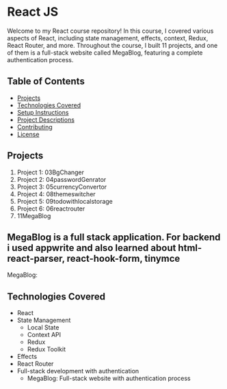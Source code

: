 # React JS

Welcome to my React course repository! In this course, I covered various aspects of React, including state management, effects, context, Redux, React Router, and more. Throughout the course, I built 11 projects, and one of them is a full-stack website called MegaBlog, featuring a complete authentication process.

## Table of Contents

- [Projects](#projects)
- [Technologies Covered](#technologies-covered)
- [Setup Instructions](#setup-instructions)
- [Project Descriptions](#project-descriptions)
- [Contributing](#contributing)
- [License](#license)

## Projects

1. Project 1: 03BgChanger
2. Project 2: 04passwordGenrator
3. Project 3: 05currencyConvertor
4. Project 4: 08themeswitcher
5. Project 5: 09todowithlocalstorage
6. Project 6: 06reactrouter
7. 11MegaBlog

  ## MegaBlog is a full stack application. For backend i used appwrite and also learned about html-react-parser, react-hook-form, tinymce


MegaBlog: 

## Technologies Covered

- React
- State Management
  - Local State
  - Context API
  - Redux
  - Redux Toolkit
- Effects
- React Router
- Full-stack development with authentication
  - MegaBlog: Full-stack website with authentication process
